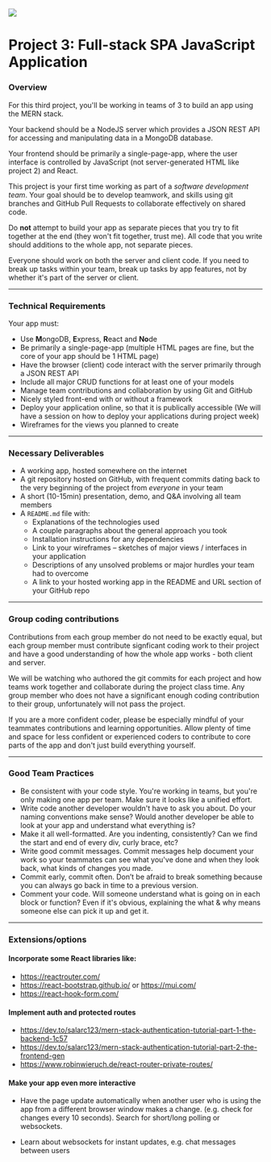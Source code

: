 # ![](https://ga-dash.s3.amazonaws.com/production/assets/logo-9f88ae6c9c3871690e33280fcf557f33.png)

# Project 3: Full-stack SPA JavaScript Application

### Overview

For this third project, you'll be working in teams of 3 to build an app using the MERN stack.

Your backend should be a NodeJS server which provides a JSON REST API for accessing and manipulating data in a MongoDB database.

Your frontend should be primarily a single-page-app, where the user interface is controlled by JavaScript (not server-generated HTML like project 2) and React.

This project is your first time working as part of a _software development team_. Your goal should be to develop teamwork, and skills using git branches and GitHub Pull Requests to collaborate effectively on shared code.

Do **not** attempt to build your app as separate pieces that you try to fit together at the end (they won't fit together, trust me). All code that you write should additions to the whole app, not separate pieces.

Everyone should work on both the server and client code. If you need to break up tasks within your team, break up tasks by app features, not by whether it's part of the server or client.

---

### Technical Requirements

Your app must:

- Use **M**ongoDB, **E**xpress, **R**eact and **No**de
- Be primarily a single-page-app (multiple HTML pages are fine, but the core of your app should be 1 HTML page)
- Have the browser (client) code interact with the server primarily through a JSON REST API
- Include all major CRUD functions for at least one of your models
- Manage team contributions and collaboration by using Git and GitHub
- Nicely styled front-end with or without a framework
- Deploy your application online, so that it is publically accessible (We will have a session on how to deploy your applications during project week)
- Wireframes for the views you planned to create

---

### Necessary Deliverables

- A working app, hosted somewhere on the internet
- A git repository hosted on GitHub, with frequent commits dating back to the very beginning of the project from _everyone_ in your team
- A short (10-15min) presentation, demo, and Q&A involving all team members
- A `README.md` file with:
  - Explanations of the technologies used
  - A couple paragraphs about the general approach you took
  - Installation instructions for any dependencies
  - Link to your wireframes – sketches of major views / interfaces in your application
  - Descriptions of any unsolved problems or major hurdles your team had to overcome
  - A link to your hosted working app in the README and URL section of your GitHub repo

---

### Group coding contributions

Contributions from each group member do not need to be exactly equal, but each group member must contribute signficant coding work to their project and have a good understanding of how the whole app works - both client and server.

We will be watching who authored the git commits for each project and how teams work together and collaborate during the project class time. Any group member who does not have a significant enough coding contribution to their group, unfortunately will not pass the project.

If you are a more confident coder, please be especially mindful of your teammates contributions and learning opportunities. Allow plenty of time and space for less confident or experienced coders to contribute to core parts of the app and don't just build everything yourself.

---

### Good Team Practices

- Be consistent with your code style. You're working in teams, but you're only making one app per team. Make sure it looks like a unified effort.
- Write code another developer wouldn't have to ask you about. Do your naming conventions make sense? Would another developer be able to look at your app and understand what everything is?
- Make it all well-formatted. Are you indenting, consistently? Can we find the start and end of every div, curly brace, etc?
- Write good commit messages. Commit messages help document your work so your teammates can see what you've done and when they look back, what kinds of changes you made.
- Commit early, commit often. Don’t be afraid to break something because you can always go back in time to a previous version.
- Comment your code. Will someone understand what is going on in each block or function? Even if it's obvious, explaining the what & why means someone else can pick it up and get it.

---

### Extensions/options

#### Incorporate some React libraries like:

- https://reactrouter.com/
- https://react-bootstrap.github.io/ or https://mui.com/
- https://react-hook-form.com/

#### Implement auth and protected routes

- https://dev.to/salarc123/mern-stack-authentication-tutorial-part-1-the-backend-1c57
- https://dev.to/salarc123/mern-stack-authentication-tutorial-part-2-the-frontend-gen
- https://www.robinwieruch.de/react-router-private-routes/

#### Make your app even more interactive

- Have the page update automatically when another user who is using the app from a different browser window makes a change. (e.g. check for changes every 10 seconds). Search for short/long polling or websockets.

- Learn about websockets for instant updates, e.g. chat messages between users
